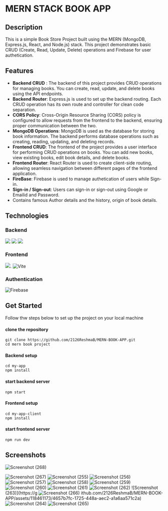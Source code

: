 # MERN STACK BOOK APP
## Description
This is a simple Book Store Project built using the MERN (MongoDB, Express.js, React, and Node.js) stack. This project demonstrates basic CRUD (Create, Read, Update, Delete) operations and Firebase for user authetication.
## Features
+ **Backend CRUD** : The backend of this project provides CRUD operations for managing books. You can create, read, update, and delete books using the API endpoints.
+ **Backend Router**: Express.js is used to set up the backend routing. Each CRUD operation has its own route and controller for clean code separation.
+ **CORS Policy**: Cross-Origin Resource Sharing (CORS) policy is configured to allow requests from the frontend to the backend, ensuring proper communication between the two.
+ **MongoDB Operations**: MongoDB is used as the database for storing book information. The backend performs database operations such as creating, reading, updating, and deleting records.
+ **Frontend CRUD**: The frontend of the project provides a user interface for performing CRUD operations on books. You can add new books, view existing books, edit book details, and delete books.
+ **Frontend Router**: React Router is used to create client-side routing, allowing seamless navigation between different pages of the frontend application.
+ **FireBase**: Firebase is used to manage authetication of users while Sign-in.
+ **Sign-in / Sign-out**: Users can sign-in or sign-out using Google or Emailid and Password.
+ Contains famous Author details and the history, origin of book details.
## Technologies
### Backend
![](https://img.shields.io/badge/MongoDB-4EA94B?style=for-the-badge&logo=mongodb&logoColor=white)
![](https://img.shields.io/badge/Express%20js-000000?style=for-the-badge&logo=express&logoColor=white)
![](https://img.shields.io/badge/Node%20js-339933?style=for-the-badge&logo=nodedotjs&logoColor=white)
### Frontend
 ![](https://img.shields.io/badge/React-20232A?style=for-the-badge&logo=react&logoColor=61DAFB).
 ![Vite](https://img.shields.io/badge/vite-%23646CFF.svg?style=for-the-badge&logo=vite&logoColor=white)
 ### Authentication
 ![Firebase](https://img.shields.io/badge/firebase-a08021?style=for-the-badge&logo=firebase&logoColor=ffcd34)
 ## Get Started
 Follow thw steps below to set up the project on your local machine
 #### clone the repository
 ```
 git clone https://github.com/2126ReshmaB/MERN-BOOK-APP.git
 cd mern book project
```
#### Backend setup
```
cd my-app
npm install
```
#### start backend server
```
npm start
```
#### Frontend setup
```
cd my-app-client
npm install
```
#### start frontend server
```
npm run dev
```
## Screenshots
![Screenshot (268)](https://github.com/2126ReshmaB/MERN-BOOK-APP/assets/118461173/750ec09a-4cae-406b-8fea-a43032d10472)


 ![Screenshot (267)](https://github.com/2126ReshmaB/MERN-BOOK-APP/assets/118461173/1805688e-ade5-4c0b-b293-428dfc43b21e)
![Screenshot (255)](https://github.com/2126ReshmaB/MERN-BOOK-APP/assets/118461173/132627f0-4baa-4468-a7fa-70746a9c2c7f)
![Screenshot (256)](https://github.com/2126ReshmaB/MERN-BOOK-APP/assets/118461173/d8cd1be2-9d24-423e-8bec-e16decea761d)
![Screenshot (257)](https://github.com/2126ReshmaB/MERN-BOOK-APP/assets/118461173/60acbbc0-63ff-49b9-ae65-003a96165b5e)
![Screenshot (258)](https://github.com/2126ReshmaB/MERN-BOOK-APP/assets/118461173/19191498-ad27-44f4-bbf7-36e9fa9f6817)
![Screenshot (259)](https://github.com/2126ReshmaB/MERN-BOOK-APP/assets/118461173/88c95084-becd-4604-8471-29734cfc1c1b)
![Screenshot (260)](https://github.com/2126ReshmaB/MERN-BOOK-APP/assets/118461173/dbddcc68-00f7-442a-9382-77fb23d2294d)
![Screenshot (261)](https://github.com/2126ReshmaB/MERN-BOOK-APP/assets/118461173/384da87c-1fec-4055-9f7d-5e6f22a6e725)
![Screenshot (262)](https://github.com/2126ReshmaB/MERN-BOOK-APP/assets/118461173/4ce9fe80-b9dd-424c-9762-5fecb81156ee)
![Screenshot (263)](https://g
![Screenshot (266)](https://github.com/2126ReshmaB/MERN-BOOK-APP/assets/118461173/b4c3034a-69fd-4289-bc0d-c1b79ff01d10)
ithub.com/2126ReshmaB/MERN-BOOK-APP/assets/118461173/4657b7fc-1725-448a-aec2-a1a6aa571c2a)
![Screenshot (264)](https://github.com/2126ReshmaB/MERN-BOOK-APP/assets/118461173/c1a7d122-25f9-470f-aedf-ec5b1c9df88d)
![Screenshot (265)](https://github.com/2126ReshmaB/MERN-BOOK-APP/assets/118461173/3fd91467-1664-4925-b1e1-bc983f1f3b73)

 
